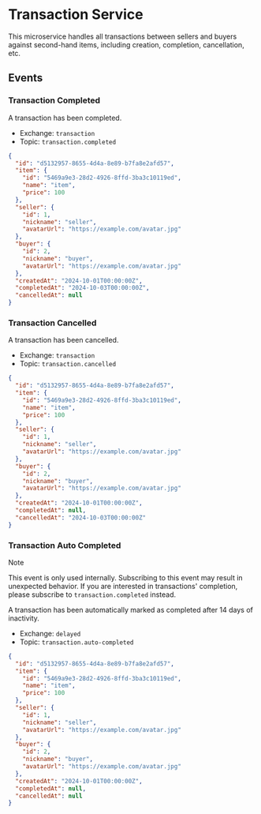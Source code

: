 # Transaction Service

This microservice handles all transactions between sellers and buyers against second-hand items, including creation, completion, cancellation, etc.

## Events

### Transaction Completed

A transaction has been completed.

- Exchange: `transaction`
- Topic: `transaction.completed`

```json
{
  "id": "d5132957-8655-4d4a-8e89-b7fa8e2afd57",
  "item": {
    "id": "5469a9e3-28d2-4926-8ffd-3ba3c10119ed",
    "name": "item",
    "price": 100
  },
  "seller": {
    "id": 1,
    "nickname": "seller",
    "avatarUrl": "https://example.com/avatar.jpg"
  },
  "buyer": {
    "id": 2,
    "nickname": "buyer",
    "avatarUrl": "https://example.com/avatar.jpg"
  },
  "createdAt": "2024-10-01T00:00:00Z",
  "completedAt": "2024-10-03T00:00:00Z",
  "cancelledAt": null
}
```

### Transaction Cancelled

A transaction has been cancelled.

- Exchange: `transaction`
- Topic: `transaction.cancelled`

```json
{
  "id": "d5132957-8655-4d4a-8e89-b7fa8e2afd57",
  "item": {
    "id": "5469a9e3-28d2-4926-8ffd-3ba3c10119ed",
    "name": "item",
    "price": 100
  },
  "seller": {
    "id": 1,
    "nickname": "seller",
    "avatarUrl": "https://example.com/avatar.jpg"
  },
  "buyer": {
    "id": 2,
    "nickname": "buyer",
    "avatarUrl": "https://example.com/avatar.jpg"
  },
  "createdAt": "2024-10-01T00:00:00Z",
  "completedAt": null,
  "cancelledAt": "2024-10-03T00:00:00Z"
}
```

### Transaction Auto Completed

> [!NOTE]
>
> This event is only used internally. Subscribing to this event may result in unexpected behavior.
> If you are interested in transactions' completion, please subscribe to `transaction.completed` instead.

A transaction has been automatically marked as completed after 14 days of inactivity.

- Exchange: `delayed`
- Topic: `transaction.auto-completed`

```json
{
  "id": "d5132957-8655-4d4a-8e89-b7fa8e2afd57",
  "item": {
    "id": "5469a9e3-28d2-4926-8ffd-3ba3c10119ed",
    "name": "item",
    "price": 100
  },
  "seller": {
    "id": 1,
    "nickname": "seller",
    "avatarUrl": "https://example.com/avatar.jpg"
  },
  "buyer": {
    "id": 2,
    "nickname": "buyer",
    "avatarUrl": "https://example.com/avatar.jpg"
  },
  "createdAt": "2024-10-01T00:00:00Z",
  "completedAt": null,
  "cancelledAt": null
}
```
